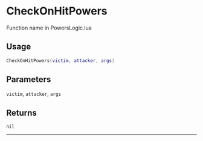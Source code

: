 # CheckOnHitPowers
Function name in PowersLogic.lua
## Usage
```lua
CheckOnHitPowers(victim, attacker, args)
```
## Parameters
`victim`, `attacker`, `args`
## Returns
`nil`

---